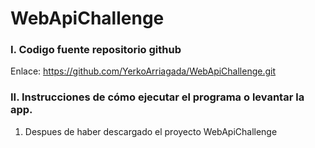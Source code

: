 # WebApiChallenge

### I. Codigo fuente repositorio github

Enlace: https://github.com/YerkoArriagada/WebApiChallenge.git

### II. Instrucciones de cómo ejecutar el programa o levantar la app.

1. Despues de haber descargado el proyecto WebApiChallenge
